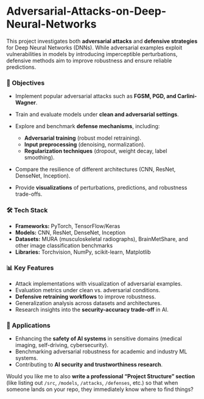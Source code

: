 # Adversarial-Attacks-on-Deep-Neural-Networks


This project investigates both **adversarial attacks** and **defensive strategies** for Deep Neural Networks (DNNs). While adversarial examples exploit vulnerabilities in models by introducing imperceptible perturbations, defensive methods aim to improve robustness and ensure reliable predictions.

### 🎯 Objectives

* Implement popular adversarial attacks such as **FGSM, PGD, and Carlini-Wagner**.
* Train and evaluate models under **clean and adversarial settings**.
* Explore and benchmark **defense mechanisms**, including:

  * **Adversarial training** (robust model retraining).
  * **Input preprocessing** (denoising, normalization).
  * **Regularization techniques** (dropout, weight decay, label smoothing).
* Compare the resilience of different architectures (CNN, ResNet, DenseNet, Inception).
* Provide **visualizations** of perturbations, predictions, and robustness trade-offs.

### 🛠️ Tech Stack

* **Frameworks:** PyTorch, TensorFlow/Keras
* **Models:** CNN, ResNet, DenseNet, Inception
* **Datasets:** MURA (musculoskeletal radiographs), BrainMetShare, and other image classification benchmarks
* **Libraries:** Torchvision, NumPy, scikit-learn, Matplotlib

### 📊 Key Features

* Attack implementations with visualization of adversarial examples.
* Evaluation metrics under clean vs. adversarial conditions.
* **Defensive retraining workflows** to improve robustness.
* Generalization analysis across datasets and architectures.
* Research insights into the **security-accuracy trade-off** in AI.

### 🚀 Applications

* Enhancing the **safety of AI systems** in sensitive domains (medical imaging, self-driving, cybersecurity).
* Benchmarking adversarial robustness for academic and industry ML systems.
* Contributing to **AI security and trustworthiness research**.

Would you like me to also **write a professional “Project Structure” section** (like listing out `/src`, `/models`, `/attacks`, `/defenses`, etc.) so that when someone lands on your repo, they immediately know where to find things?
